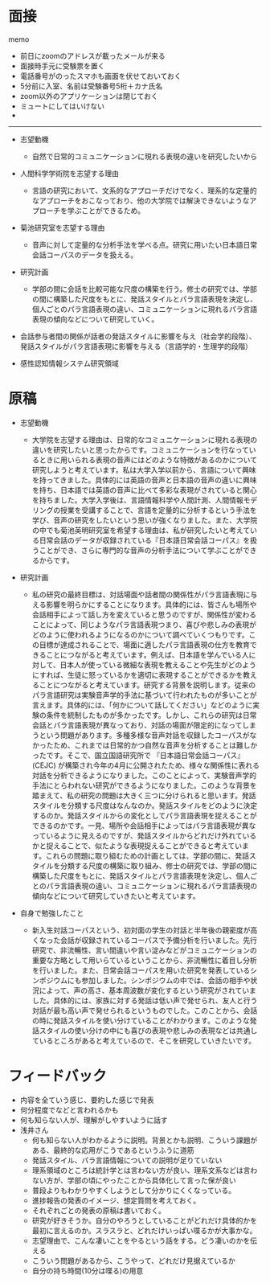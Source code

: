 # 面接

memo
- 前日にzoomのアドレスが載ったメールが来る
- 面接時手元に受験票を置く
- 電話番号がのったスマホも画面を伏せておいておく
- 5分前に入室、名前は受験番号5桁＋カナ氏名
- zoom以外のアプリケーションは閉じておく
- ミュートにしてはいけない
- 
---



- 志望動機
  - 自然で日常的コミュニケーションに現れる表現の違いを研究したいから
- 人間科学学術院を志望する理由
  - 言語の研究において、文系的なアプローチだけでなく、理系的な定量的なアプローチをおこなっており、他の大学院では解決できないようなアプローチを学ぶことができるため。
- 菊池研究室を志望する理由
  - 音声に対して定量的な分析手法を学べる点。研究に用いたい日本語日常会話コーパスのデータを扱える。
- 研究計画
  - 学部の間に会話を比較可能な尺度の構築を行う。修士の研究では、学部の間に構築した尺度をもとに、発話スタイルとパラ言語表現を決定し、個人ごとのパラ言語表現の違い、コミュニケーションに現れるパラ言語表現の傾向などについて研究していく。


- 会話参与者間の関係が話者の発話スタイルに影響を与え（社会学的段階）、発話スタイルがパラ言語表現に影響を与える（言語学的・生理学的段階）


- 感性認知情報システム研究領域


# 原稿

- 志望動機
  - 大学院を志望する理由は、日常的なコミュニケーションに現れる表現の違いを研究したいと思ったからです。コミュニケーションを行なっているときに用いられる表現の音声にはどのような特徴があるのかについて研究しようと考えています。私は大学入学以前から、言語について興味を持ってきました。具体的には英語の音声と日本語の音声の違いに興味を持ち、日本語では英語の音声に比べて多彩な表現がされていると関心を持ちました。大学入学後は、言語情報科学や人間計測、人間情報モデリングの授業を受講することで、言語を定量的に分析するという手法を学び、音声の研究をしたいという思いが強くなりました。また、大学院の中でも菊池英明研究室を希望する理由は、私が研究したいと考えている日常会話のデータが収録されている『日本語日常会話コーパス』を扱うことができ、さらに専門的な音声の分析手法について学ぶことができるからです。
- 研究計画
  - 私の研究の最終目標は、対話場面や話者間の関係性がパラ言語表現に与える影響を明らかにすることになります。具体的には、皆さんも場所や会話相手によって話し方を変えていると思うのですが、関係性が変わることによって、同じようなパラ言語表現つまり、喜びや悲しみの表現がどのように使われるようになるのかについて調べていくつもりです。この目標が達成されることで、場面に適したパラ言語表現の仕方を教育できることにつながると考えています。例えば、日本語を学んでいる人に対して、日本人が使っている微細な表現を教えることや先生がどのようにすれば、生徒に怒っているかを適切に表現することができるかを教えることにつながると考えています。研究する背景を説明します。従来のパラ言語研究は実験音声学的手法に基づいて行われたものが多いことが言えます。具体的には、「何かについて話してください」などのように実験の条件を統制したものが多かったです。しかし、これらの研究は日常会話とパラ言語表現が異なっており、対話の場面が限定的になってしまうという問題があります。多種多様な音声対話を収録したコーパスがなかったため、これまでは日常的かつ自然な音声を分析することは難しかったです。そこで、国立国語研究所で  『日本語日常会話コーパス』(CEJC) が構築され今年の4月に公開されたため、様々な関係性に表れる対話を分析できるようになりました。このことによって、実験音声学的手法にとらわれない研究ができるようになりました。このような背景を踏まえて、私の研究の問題は大きく三つに分けられると思います。発話スタイルを分類する尺度はなんなのか。発話スタイルをどのように決定するのか。発話スタイルからの変化としてパラ言語表現を捉えることができるのかです。一見、場所や会話相手によってはパラ言語表現が異なっているように見えるのですが、発話スタイルからどれだけ外れているかと捉えることで、似たような表現捉えることができると考えています。これらの問題に取り組むための計画としては、学部の間に、発話スタイルを分類する尺度の構築に取り組み、修士の研究では、学部の間に構築した尺度をもとに、発話スタイルとパラ言語表現を決定し、個人ごとのパラ言語表現の違い、コミュニケーションに現れるパラ言語表現の傾向などについて研究していきたいと考えています。

- 自身で勉強したこと
  - 新入生対話コーパスという、初対面の学生の対話と半年後の親密度が高くなった会話が収録されているコーパスで予備分析を行いました。先行研究で、非流暢性、言い間違いや言い淀みなどがコミュニケーションの重要な方略として用いらているということから、非流暢性に着目し分析を行いました。また、日常会話コーパスを用いた研究を発表しているシンポジウムにも参加しました。シンポジウムの中では、会話の相手や状況によって、声の高さ、基本周波数が変化するという研究がされていました。具体的には、家族に対する発話は低い声で発せられ、友人と行う対話が最も高い声で発せられるというものでした。このことから、会話の時に発話スタイルを使い分けていることがわかります。このような発話スタイルの使い分けの中にも喜びの表現や悲しみの表現などは共通しているところがあると考えているので、そこを研究していきたいです。

# フィードバック
- 内容を全ていう感じ、要約した感じで発表
- 何分程度でなどと言われるかも
- 何も知らない人が、理解がしやすいように話す
- 浅井さん
  - 何も知らない人がわかるように説明。背景とかも説明、こういう課題がある、最終的な応用がこうであるというふうに道筋
  - 発話スタイル、パラ言語情報についての説明が足りていない
  - 理系領域のところは統計学とは言わない方が良い、理系文系などは言わない方が、学部の頃にやったことから具体化して言った保が良い
  - 普段よりもわかりやすくしようとして分かりにくくなっている。
  - 進捗報告の発表のイメージ、想定質問を考えておく。
  - それぞれごとの発表の原稿は書いておく。
  - 研究が好きそうか。自分のやろうとしていることがどれだけ具体的かを最初に言えるのか。スラスラと、どれだけいっぱい喋るかが大事かな。
  - 志望理由で、こんな凄いことをやるという話をする。どう凄いのかを伝える
  - こういう問題があるから、こうやって、どれだけ見据えているか
  - 自分の持ち時間(10分は喋る)の用意


